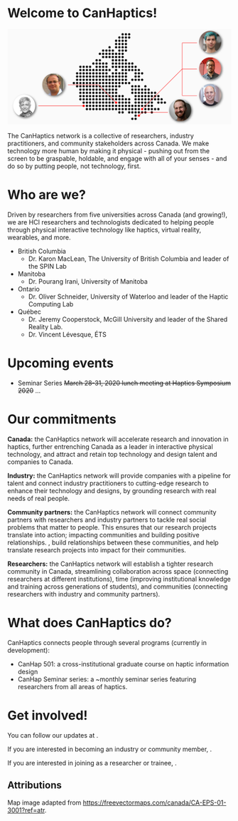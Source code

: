 # Welcome to CanHaptics!

![Map of Canada with researchers](img/CanHaptics-NetworkImage-01.png)

The CanHaptics network is a collective of researchers, industry practitioners, and community stakeholders across Canada. We make technology more human by making it physical - pushing out from the screen to be graspable, holdable, and engage with all of your senses - and do so by putting people, not technology, first. 

# Who are we?
Driven by researchers from five universities across Canada (and growing!), we are HCI researchers and technologists dedicated to helping people through physical interactive technology like haptics, virtual reality, wearables, and more.

- British Columbia
  - Dr. Karon MacLean, The University of British Columbia and leader of the SPIN Lab
- Manitoba
  - Dr. Pourang Irani, University of Manitoba
- Ontario
  - Dr. Oliver Schneider, University of Waterloo and leader of the Haptic Computing Lab
- Québec
  - Dr. Jeremy Cooperstock, McGill University and leader of the Shared Reality Lab. 
  - Dr. Vincent Lévesque, ÉTS

# Upcoming events
 - Seminar Series
~~March 28-31, 2020 lunch meeting at Haptics Symposium 2020~~
...
# Our commitments

**Canada:** the CanHaptics network will accelerate research and innovation in haptics, further entrenching Canada as a leader in interactive physical technology, and attract and retain top technology and design talent and companies to Canada.

**Industry:** the CanHaptics network will provide companies with a pipeline for talent and connect industry practitioners to cutting-edge research to enhance their technology and designs, by grounding research with real needs of real people.

**Community partners:** the CanHaptics network will connect community partners with researchers and industry partners to tackle real social problems that matter to people. This ensures that our research projects translate into action; impacting communities and building positive relationships. , build relationships between these communities, and help translate research projects into impact for their communities.

**Researchers:** the CanHaptics network will establish a tighter research community in Canada, streamlining collaboration across space (connecting researchers at different institutions), time (improving institutional knowledge and training across generations of students), and communities (connecting researchers with industry and community partners).

# What does CanHaptics do?

CanHaptics connects people through several programs (currently in development):
 - CanHap 501: a cross-institutional graduate course on haptic information design
 - CanHap Seminar series: a ~monthly seminar series featuring researchers from all areas of haptics.

# Get involved!
You can follow our updates at <mailing list>.

If you are interested in becoming an industry or community member, <contact us>.

If you are interested in joining as a researcher or trainee, <contact us differently>.


## Attributions

Map image adapted from https://freevectormaps.com/canada/CA-EPS-01-3001?ref=atr.